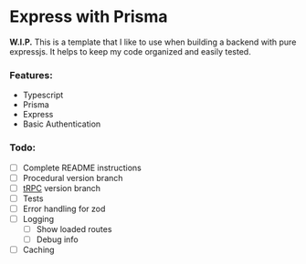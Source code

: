 # Express with Prisma

**W.I.P.** This is a template that I like to use when building a backend with pure expressjs. It helps to keep my code organized and easily tested.

### Features:

-   Typescript
-   Prisma
-   Express
-   Basic Authentication

### Todo:

-   [ ] Complete README instructions
-   [ ] Procedural version branch
-   [ ] [tRPC](https://github.com/trpc/trpc) version branch
-   [ ] Tests
-   [ ] Error handling for zod
-   [ ] Logging
    -   [ ] Show loaded routes
    -   [ ] Debug info
-   [ ] Caching
